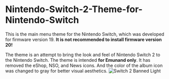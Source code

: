 # Nintendo-Switch-2-Theme-for-Nintendo-Switch
This is the main menu theme for the Nintendo Switch, which was developed for firmware version 19. **It is not recommended to install firmware version 20!**

The theme is an attempt to bring the look and feel of Nintendo Switch 2 to the Nintendo Switch. The theme is intended **for Emunand only**. It has removed the eShop, NSO, and News icons. And the color of the album icon was changed to gray for better visual aesthetics.
![Switch 2 Banned Light](https://github.com/user-attachments/assets/a742da61-c86f-42a5-8565-f781a73838f8)
